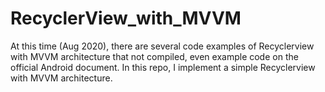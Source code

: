 # RecyclerView_with_MVVM
At this time (Aug 2020), there are several code examples of Recyclerview with MVVM architecture that not compiled, even example code on the official Android document. In this repo, I implement a simple Recyclerview with MVVM architecture.

